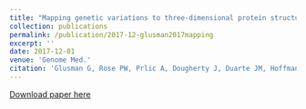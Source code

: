 ```yaml
---
title: "Mapping genetic variations to three-dimensional protein structures to enhance variant interpretation: a proposed framework"
collection: publications
permalink: /publication/2017-12-glusman2017mapping
excerpt: ''
date: 2017-12-01
venue: 'Genome Med.'
citation: 'Glusman G, Rose PW, Prlic A, Dougherty J, Duarte JM, Hoffman AS, ... V, ... SM, Rokem A, Schwede T, Song S, Tilgner H, Valasatava Y, Zhang Y, Deutsch EW (2017) Mapping genetic variations to three-dimensional protein structures to enhance variant interpretation: a proposed framework. <i>Genome Med.</i> 9(113) .'
---
```

[Download paper here](http://vpejaver.github.io/files/2017-12-glusman2017mapping.pdf)

